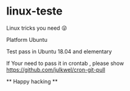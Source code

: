 # linux-teste
Linux tricks you need :stuck_out_tongue_winking_eye:

Platform  Ubuntu

Test pass in Ubuntu 18.04 and elementary

If Your need to pass it in crontab , please show https://github.com/julkwel/cron-git-pull

** Happy hacking **
